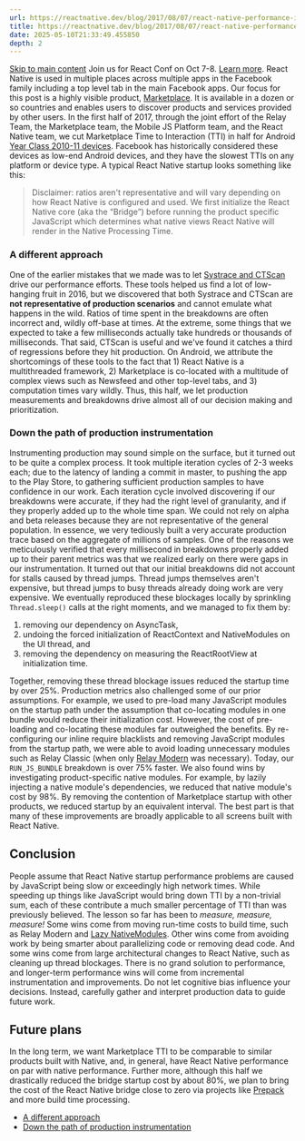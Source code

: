 ```yaml
---
url: https://reactnative.dev/blog/2017/08/07/react-native-performance-in-marketplace
title: https://reactnative.dev/blog/2017/08/07/react-native-performance-in-marketplace
date: 2025-05-10T21:33:49.455850
depth: 2
---
```


[Skip to main content](https://reactnative.dev/blog/2017/08/07/react-native-performance-in-marketplace#__docusaurus_skipToContent_fallback)
Join us for React Conf on Oct 7-8. [Learn more](https://conf.react.dev).
React Native is used in multiple places across multiple apps in the Facebook family including a top level tab in the main Facebook apps. Our focus for this post is a highly visible product, [Marketplace](https://newsroom.fb.com/news/2016/10/introducing-marketplace-buy-and-sell-with-your-local-community/). It is available in a dozen or so countries and enables users to discover products and services provided by other users.
In the first half of 2017, through the joint effort of the Relay Team, the Marketplace team, the Mobile JS Platform team, and the React Native team, we cut Marketplace Time to Interaction (TTI) in half for Android [Year Class 2010-11 devices](https://code.facebook.com/posts/307478339448736/year-class-a-classification-system-for-android/). Facebook has historically considered these devices as low-end Android devices, and they have the slowest TTIs on any platform or device type.
A typical React Native startup looks something like this:
> Disclaimer: ratios aren't representative and will vary depending on how React Native is configured and used.
We first initialize the React Native core (aka the “Bridge”) before running the product specific JavaScript which determines what native views React Native will render in the Native Processing Time.
### A different approach[​](https://reactnative.dev/blog/2017/08/07/react-native-performance-in-marketplace#a-different-approach "Direct link to A different approach")
One of the earlier mistakes that we made was to let [Systrace and CTScan](https://code.facebook.com/posts/747457662026706/performance-instrumentation-for-android-apps/) drive our performance efforts. These tools helped us find a lot of low-hanging fruit in 2016, but we discovered that both Systrace and CTScan are **not representative of production scenarios** and cannot emulate what happens in the wild. Ratios of time spent in the breakdowns are often incorrect and, wildly off-base at times. At the extreme, some things that we expected to take a few milliseconds actually take hundreds or thousands of milliseconds. That said, CTScan is useful and we've found it catches a third of regressions before they hit production.
On Android, we attribute the shortcomings of these tools to the fact that 1) React Native is a multithreaded framework, 2) Marketplace is co-located with a multitude of complex views such as Newsfeed and other top-level tabs, and 3) computation times vary wildly. Thus, this half, we let production measurements and breakdowns drive almost all of our decision making and prioritization.
### Down the path of production instrumentation[​](https://reactnative.dev/blog/2017/08/07/react-native-performance-in-marketplace#down-the-path-of-production-instrumentation "Direct link to Down the path of production instrumentation")
Instrumenting production may sound simple on the surface, but it turned out to be quite a complex process. It took multiple iteration cycles of 2-3 weeks each; due to the latency of landing a commit in master, to pushing the app to the Play Store, to gathering sufficient production samples to have confidence in our work. Each iteration cycle involved discovering if our breakdowns were accurate, if they had the right level of granularity, and if they properly added up to the whole time span. We could not rely on alpha and beta releases because they are not representative of the general population. In essence, we very tediously built a very accurate production trace based on the aggregate of millions of samples.
One of the reasons we meticulously verified that every millisecond in breakdowns properly added up to their parent metrics was that we realized early on there were gaps in our instrumentation. It turned out that our initial breakdowns did not account for stalls caused by thread jumps. Thread jumps themselves aren't expensive, but thread jumps to busy threads already doing work are very expensive. We eventually reproduced these blockages locally by sprinkling `Thread.sleep()` calls at the right moments, and we managed to fix them by:
  1. removing our dependency on AsyncTask,
  2. undoing the forced initialization of ReactContext and NativeModules on the UI thread, and
  3. removing the dependency on measuring the ReactRootView at initialization time.


Together, removing these thread blockage issues reduced the startup time by over 25%.
Production metrics also challenged some of our prior assumptions. For example, we used to pre-load many JavaScript modules on the startup path under the assumption that co-locating modules in one bundle would reduce their initialization cost. However, the cost of pre-loading and co-locating these modules far outweighed the benefits. By re-configuring our inline require blacklists and removing JavaScript modules from the startup path, we were able to avoid loading unnecessary modules such as Relay Classic (when only [Relay Modern](https://relay.dev/docs/new-in-relay-modern) was necessary). Today, our `RUN_JS_BUNDLE` breakdown is over 75% faster.
We also found wins by investigating product-specific native modules. For example, by lazily injecting a native module's dependencies, we reduced that native module's cost by 98%. By removing the contention of Marketplace startup with other products, we reduced startup by an equivalent interval.
The best part is that many of these improvements are broadly applicable to all screens built with React Native.
## Conclusion[​](https://reactnative.dev/blog/2017/08/07/react-native-performance-in-marketplace#conclusion "Direct link to Conclusion")
People assume that React Native startup performance problems are caused by JavaScript being slow or exceedingly high network times. While speeding up things like JavaScript would bring down TTI by a non-trivial sum, each of these contribute a much smaller percentage of TTI than was previously believed.
The lesson so far has been to _measure, measure, measure!_ Some wins come from moving run-time costs to build time, such as Relay Modern and [Lazy NativeModules](https://github.com/facebook/react-native/commit/797ca6c219b2a44f88f10c61d91e8cc21e2f306e). Other wins come from avoiding work by being smarter about parallelizing code or removing dead code. And some wins come from large architectural changes to React Native, such as cleaning up thread blockages. There is no grand solution to performance, and longer-term performance wins will come from incremental instrumentation and improvements. Do not let cognitive bias influence your decisions. Instead, carefully gather and interpret production data to guide future work.
## Future plans[​](https://reactnative.dev/blog/2017/08/07/react-native-performance-in-marketplace#future-plans "Direct link to Future plans")
In the long term, we want Marketplace TTI to be comparable to similar products built with Native, and, in general, have React Native performance on par with native performance. Further more, although this half we drastically reduced the bridge startup cost by about 80%, we plan to bring the cost of the React Native bridge close to zero via projects like [Prepack](https://prepack.io/) and more build time processing.
  * [A different approach](https://reactnative.dev/blog/2017/08/07/react-native-performance-in-marketplace#a-different-approach)
  * [Down the path of production instrumentation](https://reactnative.dev/blog/2017/08/07/react-native-performance-in-marketplace#down-the-path-of-production-instrumentation)



